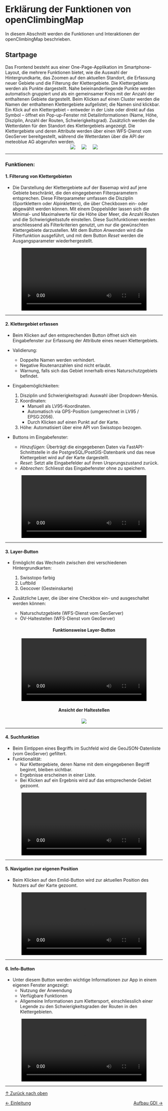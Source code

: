# Erklärung der Funktionen von openClimbingMap

<a id="top"></a>
In diesem Abschnitt werden die Funktionen und Interaktionen der openClimbingMap beschrieben.

## Startpage

<div id="startpage"></div>
Das Frontend besteht aus einer One-Page-Applikation im Smartphone-Layout, die mehrere Funktionen bietet, wie die Auswahl der Hintergrundkarte, das Zoomen auf den aktuellen Standort, die Erfassung neuer Gebiete und die Filterung der Klettergebiete. Die Klettergebiete werden als Punkte dargestellt. Nahe beieinanderliegende Punkte werden automatisch gruppiert und als ein gemeinsamer Kreis mit der Anzahl der enthaltenen Gebiete dargestellt. Beim Klicken auf einen Cluster werden die Namen der enthaltenen Klettergebiete aufgelistet; die Namen sind klickbar. Ein Klick auf ein Klettergebiet – entweder in der Liste oder direkt auf das Symbol – öffnet ein Pop-up-Fenster mit Detailinformationen (Name, Höhe, Disziplin, Anzahl der Routen, Schwierigkeitsgrad). Zusätzlich werden die Wetterdaten für den Standort des Klettergebiets angezeigt. Die Klettergebiete und deren Attribute werden über einen WFS-Dienst vom GeoServer bereitgestellt, während die Wetterdaten über die API der meteoblue AG abgerufen werden.

<div style="display: flex; justify-content: center; gap: 20px;">
  <img src="bilder/zoom.jpg" style="max-width: 32%; height: auto;">
  <img src="bilder/Gebiete_im_Cluster.jpg" style="max-width: 32%; height: auto;">
  <img src="bilder/Klettergebiet.jpg" style="max-width: 32%; height: auto;">
</div>

---

### Funktionen:

#### 1. **Filterung von Klettergebieten**

- Die Darstellung der Klettergebiete auf der Basemap wird auf jene Gebiete beschränkt, die den eingegebenen Filterparametern entsprechen. Diese Filterparameter umfassen die Disziplin (Sportklettern oder Alpinklettern), die über Checkboxen ein- oder abgewählt werden können. Mit einem Doppelslider lassen sich die Minimal- und Maximalwerte für die Höhe über Meer, die Anzahl Routen und die Schwierigkeitsstufe einstellen. Diese Suchfunktionen werden anschliessend als Filterkriterien genutzt, um nur die gewünschten Klettergebiete darzustellen.
  Mit dem Button _Anwenden_ wird die Filterfunktion ausgeführt, und mit dem Button _Reset_ werden die Ausgangsparameter wiederhergestellt.

<div style="text-align: center;">
  <video width="400" controls>
    <source src="videos/filter.mp4" type="video/mp4">
    Dein Browser unterstützt das Video-Tag nicht.
  </video>
</div>

---

#### 2. **Klettergebiet erfassen**

- Beim Klicken auf den entsprechenden Button öffnet sich ein Eingabefenster zur Erfassung der Attribute eines neuen Klettergebiets.

- Validierung:

  - Doppelte Namen werden verhindert.
  - Negative Routenanzahlen sind nicht erlaubt.
  - Warnung, falls sich das Gebiet innerhalb eines Naturschutzgebiets befindet.

- Eingabemöglichkeiten:

  1. Disziplin und Schwierigkeitsgrad: Auswahl über Dropdown-Menüs.
  2. Koordinaten:
     - Manuell als LV95-Koordinaten.
     - Automatisch via GPS-Position (umgerechnet in LV95 / EPSG:2056).
     - Durch Klicken auf einen Punkt auf der Karte.
  3. Höhe: Automatisiert über eine API von Swisstopo bezogen.

- Buttons im Eingabefenster:
  - _Hinzufügen_: Überträgt die eingegebenen Daten via FastAPI-Schnittstelle in die PostgreSQL/PostGIS-Datenbank und das neue Klettergebiet wird auf der Karte dargestellt.
  - _Reset_: Setzt alle Eingabefelder auf ihren Ursprungszustand zurück.
  - _Abbrechen_: Schliesst das Eingabefenster ohne zu speichern.

<div style="text-align: center;">
  <video width="400" controls>
    <source src="videos/Erfassen.mp4" type="video/mp4">
    Dein Browser unterstützt das Video-Tag nicht.
  </video>
</div>

---

#### 3. **Layer-Button**

- Ermöglicht das Wechseln zwischen drei verschiedenen Hintergrundkarten:

  1. Swisstopo farbig
  2. Luftbild
  3. Geocover (Gesteinskarte)

- Zusätzliche Layer, die über eine Checkbox ein- und ausgeschaltet werden können:
  - Naturschutzgebiete (WFS-Dienst vom GeoServer)
  - ÖV-Haltestellen (WFS-Dienst vom GeoServer)

<div style="text-align: center;">
  <h4>Funktionsweise Layer-Button</h4>
</div>

<div style="text-align: center;">
  <video width="400" controls>
    <source src="videos/Hintergrund.mp4" type="video/mp4">
    Dein Browser unterstützt das Video-Tag nicht.
  </video>
</div>

<div style="text-align: center;">
  <h4>Ansicht der Haltestellen</h4>
</div>

<div style="display: flex; justify-content: center; gap: 20px;">
  <img src="bilder/Haltestellen.png" style="max-width: 45%; height: auto;">
</div>

---

#### 4. **Suchfunktion**

- Beim Eintippen eines Begriffs im Suchfeld wird die GeoJSON-Datenliste (vom GeoServer) gefiltert.
- Funktionalität:
  - Nur Klettergebiete, deren Name mit dem eingegebenen Begriff beginnt, bleiben sichtbar.
  - Ergebnisse erscheinen in einer Liste.
  - Bei Klicken auf ein Ergebnis wird auf das entsprechende Gebiet gezoomt.

<div style="text-align: center;">
  <video width="400" controls>
    <source src="videos/Suchen.mp4" type="video/mp4">
    Dein Browser unterstützt das Video-Tag nicht.
  </video>
</div>

---

#### 5. **Navigation zur eigenen Position**

- Beim Klicken auf den Emlid-Button wird zur aktuellen Position des Nutzers auf der Karte gezoomt.

<div style="text-align: center;">
  <video width="400" controls>
    <source src="videos/Emlid.mp4" type="video/mp4">
    Dein Browser unterstützt das Video-Tag nicht.
  </video>
</div>

---

#### 6. **Info-Button**

- Unter diesem Button werden wichtige Informationen zur App in einem eigenen Fenster angezeigt:
  - Nutzung der Anwendung
  - Verfügbare Funktionen
  - Allgemeine Informationen zum Klettersport, einschliesslich einer Legende zu den Schwierigkeitsgraden der Routen in den Klettergebieten.

<div style="text-align: center;">
  <video width="400" controls>
    <source src="videos/Info.mp4" type="video/mp4">
    Dein Browser unterstützt das Video-Tag nicht.
  </video>
</div>

---

[↑ Zurück nach oben](#top)

<div style="display: flex; justify-content: space-between;">
  <div>
    <a href="einleitung.html">← Einleitung</a>
  </div>
  <div>
    <a href="aufbauGDI.html">Aufbau GDI →</a>
  </div>
</div>
